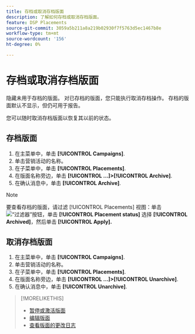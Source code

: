 ```yaml
---
title: 存档或取消存档版面
description: 了解如何存档或取消存档版面。
feature: DSP Placements
source-git-commit: 3059a5b211a8a219b02930f7f5763d5ec1467b8e
workflow-type: tm+mt
source-wordcount: '156'
ht-degree: 0%

---
```


# 存档或取消存档版面

<!-- Some placements don't have this option. Clarify which placement types aren't eligible -- is it PG placements, or all placements using private inventory? And anything else?  -->

隐藏未用于存档的版面。 对已存档的版面，您只能执行取消存档操作。 存档的版面默认不显示，但仍可用于报告。

您可以随时取消存档版面以恢复其以前的状态。

## 存档版面

1. 在主菜单中，单击 **[!UICONTROL Campaigns]**.
1. 单击营销活动的名称。
1. 在子菜单中，单击 **[!UICONTROL Placements]**.
1. 在版面名称旁边，单击  **[!UICONTROL ...]>[!UICONTROL Archive]**.
1. 在确认消息中，单击 **[!UICONTROL Archive]**.

>[!NOTE]
>
>要查看存档的版面，请过滤 [!UICONTROL Placements] 视图：单击 ![“过滤器”按钮](/help/dsp/assets/filter.png)，单击 **[!UICONTROL Placement status]** 选择 **[!UICONTROL Archived]**，然后单击 **[!UICONTROL Apply].**

## 取消存档版面

1. 在主菜单中，单击 **[!UICONTROL Campaigns]**.
1. 单击营销活动的名称。
1. 在子菜单中，单击 **[!UICONTROL Placements]**.
1. 在版面名称旁边，单击  **[!UICONTROL ...]>[!UICONTROL Unarchive]**.
1. 在确认消息中，单击 **[!UICONTROL Unarchive]**.

>[!MORELIKETHIS]
>
>* [暂停或激活版面](placement-pause-activate.md)
>* [编辑版面](placement-edit.md)
>* [查看版面的更改日志](placement-change-log.md)

